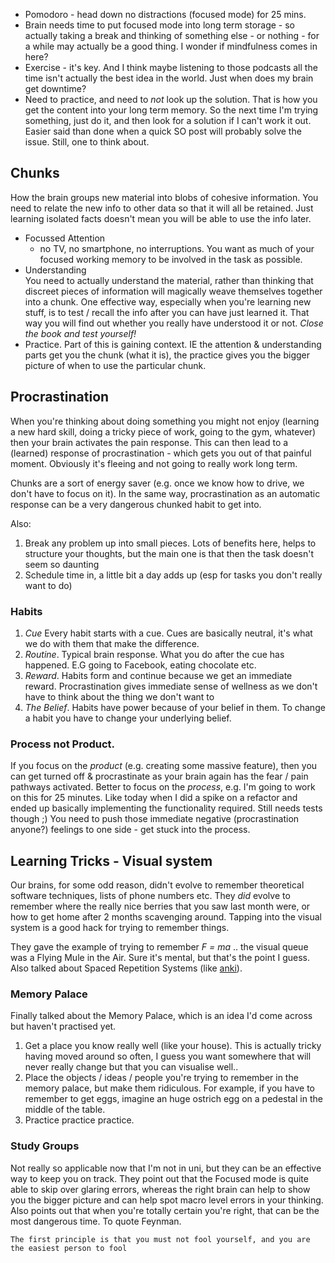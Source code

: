- Pomodoro - head down no distractions (focused mode) for 25 mins.
- Brain needs time to put focused mode into long term storage - so actually
taking a break and thinking of something else - or nothing - for a while
may actually be a good thing.  I wonder if mindfulness comes in here?
- Exercise - it's key.  And I think maybe listening to those podcasts all the time isn't actually the best idea in the world.
Just when does my brain get downtime?
- Need to practice, and need to _not_ look up the solution.  That is how you get the content into your long term memory.  So the
next time I'm trying something, just do it, and then look for a solution if I can't work it out. Easier said than done when a
quick SO post will probably solve the issue.  Still, one to think about.


## Chunks

How the brain groups new material into blobs of cohesive information.  You need to relate the new info to other data
so that it will all be retained.  Just learning isolated facts doesn't mean you will be able to use the info later.

- Focussed Attention
  - no TV, no smartphone, no interruptions.  You want as much of your focused working memory to be involved in the task as possible.
- Understanding<br/>
You need to actually understand the material, rather than thinking that discreet pieces of information will magically weave themselves
together into a chunk.  One effective way, especially when you're learning new stuff, is to test / recall the info after you can have
just learned it.  That way you will find out whether you really have understood it or not. _Close the book and test yourself!_
- Practice.  Part of this is gaining context.  IE the attention & understanding parts get you the chunk (what it is), the practice gives you the
bigger picture of when to use the particular chunk.

## Procrastination

When you're thinking about doing something you might not enjoy (learning a new hard skill, doing a tricky piece of work, going to the gym, whatever)
then your brain activates the pain response.  This can then lead to a (learned) response of procrastination - which gets you out of that painful moment.
Obviously it's fleeing and not going to really work long term.

Chunks are a sort of energy saver (e.g. once we know how to drive, we don't have to focus on it).  In the same way, procrastination as an automatic response
can be a very dangerous chunked habit to get into.

Also:
1. Break any problem up into small pieces.  Lots of benefits here, helps to structure your thoughts, but the main one is that then the task doesn't seem so daunting
2. Schedule time in, a little bit a day adds up (esp for tasks you don't really want to do)

### Habits

1. *Cue* Every habit starts with a cue.  Cues are basically neutral, it's what we do with them that make the difference.
2. *Routine*.  Typical brain response. What you do after the cue has happened.  E.G going to Facebook, eating chocolate etc.
3. *Reward*. Habits form and continue because we get an immediate reward.  Procrastination gives immediate sense of wellness as we don't have to think about the thing we don't want to
4. *The Belief*. Habits have power because of your belief in them.  To change a habit you have to change your underlying belief.

### Process not Product.

If you focus on the *product* (e.g. creating some massive feature), then you can get turned off & procrastinate as your brain again has the fear / pain pathways activated.  Better to focus on the *process*, e.g. I'm going to work on this for 25 minutes.  Like today when I did a spike on a refactor and ended up basically implementing the functionality required.  Still needs tests though ;)  You need to push those immediate negative (procrastination anyone?) feelings to one side - get stuck into the process.


## Learning Tricks - Visual system

Our brains, for some odd reason, didn't evolve to remember theoretical software techniques, lists of phone numbers etc.  They _did_ evolve to remember where the really nice berries that you saw last month were, or how to get home after 2 months scavenging around.  Tapping into the visual system is a good hack for trying to remember things.

They gave the example of trying to remember *F = ma* .. the visual queue was a Flying Mule in the Air.  Sure it's mental, but that's the point I guess.  Also talked about Spaced Repetition Systems (like [anki](http://ankisrs.net)).

### Memory Palace

Finally talked about the Memory Palace, which is an idea I'd come across but haven't practised yet.

1. Get a place you know really well (like your house).  This is actually
   tricky having moved around so often, I guess you want
   somewhere that will never really change but that you can visualise well..
2. Place the objects / ideas / people you're trying to remember in the memory
   palace, but make them ridiculous.  For example, if you have to remember to
   get eggs, imagine an huge ostrich egg on a pedestal in the middle of the table.
3. Practice practice practice.

### Study Groups

Not really so applicable now that I'm not in uni, but they can be an effective way to keep you on track.  They point out that the Focused mode is quite able to skip over
glaring errors, whereas the right brain can help to show you the bigger picture and can help spot macro level errors in your thinking.  Also points out that when you're
totally certain you're right, that can be the most dangerous time.  To quote Feynman.

`The first principle is that you must not fool yourself, and you are the easiest person to fool`

